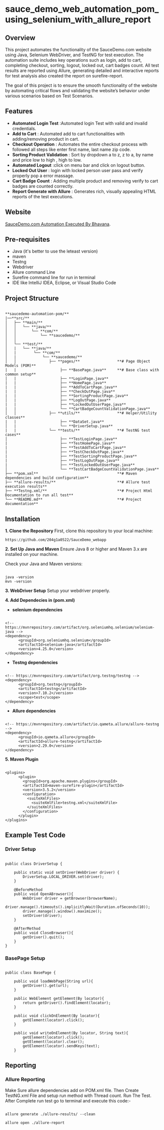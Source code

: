 # sauce_demo_web_automation_pom_using_selenium_with_allure_report
## Overview
This project automates the functionality of the SauceDemo.com website using Java, Selenium WebDriver, and TestNG for test execution. The automation suite includes key operations such as login, add to cart, completing checkout, sorting, logout, locked out, cart badges count. All test results are reported using Allure, generating detailed and interactive reports for test analysis also created the report on surefire-report.

The goal of this project is to ensure the smooth functionality of the website by automating critical flows and validating the website’s behavior under various scenarios based on Test Scenarios.

## Features
* **Automated Login Test** :Automated login Test with valid and invalid credentials. <br>
* **Add to Cart** : Automated add to cart functionalities with adding/removing product in cart. <br>
* **Checkout Operation** : Automates the entire checkout process with followed all steps like enter first name, last name zip code. <br>
* **Sorting Product Validation** : Sort by dropdown a to z, z to a, by name and price low to high , high to low. <br>
* **Automated Logout** :click on menu bar and click on logout button. <br>
* **Locked Out User** : login with locked person user pass and verify properly pop a error massage. <br>
* **Cart Badge Count** : Adding multiple product and removing verify to cart badges are counted correctly. <br>
* **Report Generate with Allure** : Generates rich, visually appealing HTML reports of the test executions.

## Website
[SauceDemo.com Automation Executed By Bhavana](https://www.saucedemo.com/).

## Pre-requisites
* Java (it's better to use the leteast version)
* maven
* Testng
* Webdriver
* Allure command Line
* Surefire command line for run in terminal
* IDE like IntelliJ IDEA, Eclipse, or Visual Studio Code
## Project Structure
````

**saucedemo-automation-pom/**  
|──**src/**  
│   ├── **main/**  
│   │   └── **java/**  
│   │       └── **com/**  
│   │           └── **saucedemo/**  
│   │             
│   └── **test/**  
│   |   └── **java/**  
│   |        └── **com/**  
│   |            └── **saucedemo/**  
│   │               ├── **pages/**                 **# Page Object Models (POM)**
|   |                    ├── **BasePage.java**     **# Base class with common setup** 
│   |                    ├── **LoginPage.java**
|   |                    ├── **HomePage.java**
|   |                    ├── **AddToCartPage.java**
|   |                    ├── **CheckOutPage.java**
|   |                    ├── **SortingProductPage.java**
│   |                    ├── **LogOutPage.java**
|   |                    ├── **LockedOutUserPage.java**
|   |                    └── **CartBadgeCountValidationPage.java**
│   │               ├── **utils/**                 **# Helper/Utility classes**
|   |                    ├── **DataSet.java**
│   |                    └── **DriverSetup.java**  
|   |               └── **tests/**                 **# TestNG test cases**  
│                        ├── **TestLoginPage.java**
|                        ├── **TestHomePage.java**
|                        ├── **TestAddToCartPage.java**
|                        ├── **TestCheckOutPage.java**
|                        ├── **TestSortingProductPage.java**
|                        ├── **TestLogOutPage.java**
|                        ├── **TestLockedOutUserPage.java**
│                        └── **TestCartBadgeCountValidationPage.java**   
├── **pom.xml**                                    **# Maven dependencies and build configuration**  
├── **allure-results/**                            **# Allure test execution results**
├── **Testng.xml/**                                **# Project Html Documentation to run all test**
└── **README.md**                                  **# Project documentation**  
````
## Installation
**1. Clone the Repository**
First, clone this repository to your local machine:
````
https://github.com/204g1a0522/SauceDemo_webapp

````
**2. Set Up Java and Maven**
Ensure Java 8 or higher and Maven 3.x are installed on your machine.

Check your Java and Maven versions:
````

java -version
mvn -version
````
**3. WebDriver Setup**
Setup your webdriver properly.

**4. Add Dependecies in (pom.xml)**
- **selenium dependencies**
````

<!-- https://mvnrepository.com/artifact/org.seleniumhq.selenium/selenium-java -->
<dependency>
      <groupId>org.seleniumhq.selenium</groupId>
      <artifactId>selenium-java</artifactId>
      <version>4.25.0</version>
</dependency>
````
- **Testng dependencies**
````

<!-- https://mvnrepository.com/artifact/org.testng/testng -->
<dependency>
      <groupId>org.testng</groupId>
      <artifactId>testng</artifactId>
      <version>7.10.2</version>
      <scope>test</scope>
</dependency>
````
- **Allure dependencies**
````

<!-- https://mvnrepository.com/artifact/io.qameta.allure/allure-testng -->
<dependency>
      <groupId>io.qameta.allure</groupId>
      <artifactId>allure-testng</artifactId>
      <version>2.29.0</version>
</dependency>
````
**5. Maven Plugin**
````

<plugins>
      <plugin>
        <groupId>org.apache.maven.plugins</groupId>
        <artifactId>maven-surefire-plugin</artifactId>
        <version>3.5.2</version>
        <configuration>
          <suiteXmlFiles>
            <suiteXmlFile>testng.xml</suiteXmlFile>
          </suiteXmlFiles>
        </configuration>
      </plugin>
</plugins>
````
## Example Test Code
### Driver Setup
````

public class DriverSetup {

    public static void setDriver(WebDriver driver) {
        DriverSetup.LOCAL_DRIVER.set(driver);
    }

    @BeforeMethod
    public void OpenABrowser(){
        WebDriver driver = getBrowser(browserName);
        driver.manage().timeouts().implicitlyWait(Duration.ofSeconds(10));
        driver.manage().window().maximize();
        setDriver(driver);
    }

    @AfterMethod
    public void CloseBrowser(){
        getDriver().quit();
    }
}
````
### BasePage Setup
````

public class BasePage {

    public void loadWebPage(String url){
        getDriver().get(url);
    }

    public WebElement getElement(By locator){
        return getDriver().findElement(locator);
    }

    public void clickOnElement(By locator){
        getElement(locator).click();
    }

    public void writeOnElement(By locator, String text){
        getElement(locator).click();
        getElement(locator).clear();
        getElement(locator).sendKeys(text);
    }
````
## Reporting
### Allure Reporting
Make Sure allure dependencies add on POM.xml file. Then Create TestNG.xml File and setup run method with Thread count. Run The Test.
After Complete run test go to terminal and execute this code:- 
````

allure generate ./allure-results/ --clean

allure open ./allure-report
````
